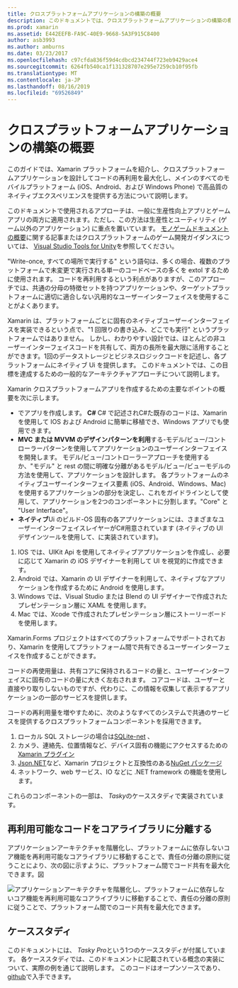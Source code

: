 ```yaml
---
title: クロスプラットフォームアプリケーションの構築の概要
description: このドキュメントでは、クロスプラットフォームアプリケーションの構築の概要について説明します。 の値、MVC/ C#MVVM、ネイティブ ui などの設計パターンについて説明します。
ms.prod: xamarin
ms.assetid: E442EEFB-FA9C-40E9-9668-5A3F915C8400
author: asb3993
ms.author: amburns
ms.date: 03/23/2017
ms.openlocfilehash: c97cfda836f59d4cdbcd234744f723eb9429ace4
ms.sourcegitcommit: 6264fb540ca1f131328707e295e7259cb10f95fb
ms.translationtype: MT
ms.contentlocale: ja-JP
ms.lasthandoff: 08/16/2019
ms.locfileid: "69526849"
---
```

# <a name="building-cross-platform-applications-overview"></a>クロスプラットフォームアプリケーションの構築の概要

このガイドでは、Xamarin プラットフォームを紹介し、クロスプラットフォームアプリケーションを設計してコードの再利用を最大化し、メインのすべてのモバイルプラットフォーム (iOS、Android、および Windows Phone) で高品質のネイティブエクスペリエンスを提供する方法について説明します。

このドキュメントで使用されるアプローチは、一般に生産性向上アプリとゲームアプリの両方に適用されます。ただし、この方法は生産性とユーティリティ (ゲーム以外のアプリケーション) に重点を置いています。 [モノゲームドキュメントの概要](~/graphics-games/monogame/introduction/index.md)に関する記事またはクロスプラットフォームのゲーム開発ガイダンスについては、 [Visual Studio Tools for Unity](https://docs.microsoft.com/visualstudio/cross-platform/visual-studio-tools-for-unity)を参照してください。

"Write-once, すべての場所で実行する" という語句は、多くの場合、複数のプラットフォームで未変更で実行される単一のコードベースの多くを extol するために使用されます。 コードを再利用するという利点がありますが、このアプローチでは、共通の分母の特徴セットを持つアプリケーションや、ターゲットプラットフォームに適切に適合しない汎用的なユーザーインターフェイスを使用することがよくあります。

Xamarin は、プラットフォームごとに固有のネイティブユーザーインターフェイスを実装できるという点で、"1 回限りの書き込み、どこでも実行" というプラットフォームではありません。 しかし、わかりやすい設計では、ほとんどの非ユーザーインターフェイスコードを共有して、両方の長所を最大限に活用することができます。1回のデータストレージとビジネスロジックコードを記述し、各プラットフォームにネイティブ Ui を提供します。 このドキュメントでは、この目標を達成するための一般的なアーキテクチャアプローチについて説明します。

Xamarin クロスプラットフォームアプリを作成するための主要なポイントの概要を次に示します。

- でアプリを作成します。 **C#** C# で記述されC#た既存のコードは、Xamarin を使用して IOS および Android に簡単に移植でき、Windows アプリでも使用できます。
- **MVC または MVVM のデザインパターンを利用**する-モデル/ビュー/コントローラーパターンを使用してアプリケーションのユーザーインターフェイスを開発します。 モデル/ビュー/コントローラーアプローチを使用するか、"モデル" と rest の間に明確な分離があるモデル/ビュー/ビューモデルの方法を使用して、アプリケーションを設計します。 各プラットフォームのネイティブユーザーインターフェイス要素 (iOS、Android、Windows、Mac) を使用するアプリケーションの部分を決定し、これをガイドラインとして使用して、アプリケーションを2つのコンポーネントに分割します。"Core" と "User Interface"。
- **ネイティブ**Ui のビルド-OS 固有の各アプリケーションには、さまざまなユーザーインターフェイスレイヤーがC#用意されています (ネイティブの UI デザインツールを使用して、に実装されています)。

1. IOS では、UIKit Api を使用してネイティブアプリケーションを作成し、必要に応じて Xamarin の iOS デザイナーを利用して UI を視覚的に作成できます。
1. Android では、Xamarin の UI デザイナーを利用して、ネイティブなアプリケーションを作成するために Android を使用します。
1. Windows では、Visual Studio または Blend の UI デザイナーで作成されたプレゼンテーション層に XAML を使用します。
1. Mac では、Xcode で作成されたプレゼンテーション層にストーリーボードを使用します。

Xamarin.Forms プロジェクトはすべてのプラットフォームでサポートされており、Xamarin を使用してプラットフォーム間で共有できるユーザーインターフェイスを作成することができます。 

コードの再使用量は、共有コアに保持されるコードの量と、ユーザーインターフェイスに固有のコードの量に大きく左右されます。 コアコードは、ユーザーと直接やり取りしないものですが、代わりに、この情報を収集して表示するアプリケーションの一部のサービスを提供します。

コードの再利用量を増やすために、次のようなすべてのシステムで共通のサービスを提供するクロスプラットフォームコンポーネントを採用できます。

1. ローカル SQL ストレージの場合は[SQLite-net](https://www.nuget.org/packages/sqlite-net-pcl/) 、
1. カメラ、連絡先、位置情報など、デバイス固有の機能にアクセスするための[Xamarin プラグイン](https://xamarin.com/plugins)
1. [Json.NET](https://www.nuget.org/packages/Newtonsoft.Json/)など、Xamarin プロジェクトと互換性のある[NuGet パッケージ](https://nuget.org)
1. ネットワーク、web サービス、IO などに .NET framework の機能を使用します。


これらのコンポーネントの一部は、 *Tasky*のケーススタディで実装されています。

 <a name="Separate_Reusable_Code_into_a_Core_Library" />


## <a name="separate-reusable-code-into-a-core-library"></a>再利用可能なコードをコアライブラリに分離する

アプリケーションアーキテクチャを階層化し、プラットフォームに依存しないコア機能を再利用可能なコアライブラリに移動することで、責任の分離の原則に従うことにより、次の図に示すように、プラットフォーム間でコード共有を最大化できます。図

 ![](overview-images/layers2.png "アプリケーションアーキテクチャを階層化し、プラットフォームに依存しないコア機能を再利用可能なコアライブラリに移動することで、責任の分離の原則に従うことで、プラットフォーム間でのコード共有を最大化できます。")

 <a name="Case_Studies" />


## <a name="case-studies"></a>ケーススタディ

このドキュメントには、 *Tasky Pro*という1つのケーススタディが付属しています。 各ケーススタディでは、このドキュメントに記載されている概念の実装について、実際の例を通じて説明します。 このコードはオープンソースであり、 [github](https://github.com/xamarin/mobile-samples/)で入手できます。
